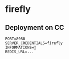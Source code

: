 # firefly

## Deployment on CC

```
PORT=8080
SERVER_CREDENTIALS=firefly
INFORMATIONS=🦊
REDIS_URL=...
```